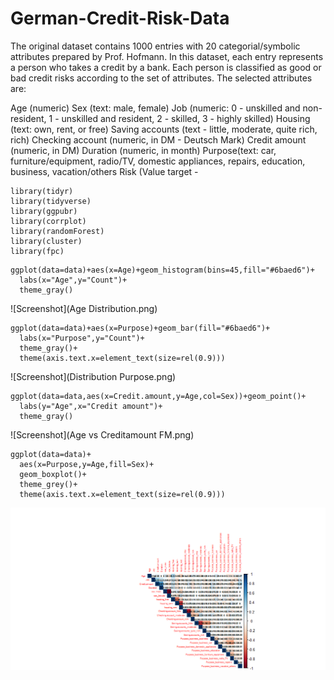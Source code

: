 # German-Credit-Risk-Data
The original dataset contains 1000 entries with 20 categorial/symbolic attributes prepared by Prof. Hofmann. In this dataset, each entry represents a person who takes a credit by a bank. Each person is classified as good or bad credit risks according to the set of attributes.
The selected attributes are:

Age (numeric)
Sex (text: male, female)
Job (numeric: 0 - unskilled and non-resident, 1 - unskilled and resident, 2 - skilled, 3 - highly skilled)
Housing (text: own, rent, or free)
Saving accounts (text - little, moderate, quite rich, rich)
Checking account (numeric, in DM - Deutsch Mark)
Credit amount (numeric, in DM)
Duration (numeric, in month)
Purpose(text: car, furniture/equipment, radio/TV, domestic appliances, repairs, education, business, vacation/others
Risk (Value target -


```{r}
library(tidyr)
library(tidyverse)
library(ggpubr)
library(corrplot)
library(randomForest)
library(cluster)
library(fpc)
```
```{r}
ggplot(data=data)+aes(x=Age)+geom_histogram(bins=45,fill="#6baed6")+
  labs(x="Age",y="Count")+
  theme_gray()
```
![Screenshot](Age Distribution.png)

```{r}
ggplot(data=data)+aes(x=Purpose)+geom_bar(fill="#6baed6")+
  labs(x="Purpose",y="Count")+
  theme_gray()+
  theme(axis.text.x=element_text(size=rel(0.9)))
```
![Screenshot](Distribution Purpose.png)
```{r}
ggplot(data=data,aes(x=Credit.amount,y=Age,col=Sex))+geom_point()+
  labs(y="Age",x="Credit amount")+
  theme_gray()
```
![Screenshot](Age vs Creditamount FM.png)  

```{r}
ggplot(data=data)+
  aes(x=Purpose,y=Age,fill=Sex)+
  geom_boxplot()+
  theme_grey()+
  theme(axis.text.x=element_text(size=rel(0.9)))
```
![Screenshot](Corrplot.png)  
